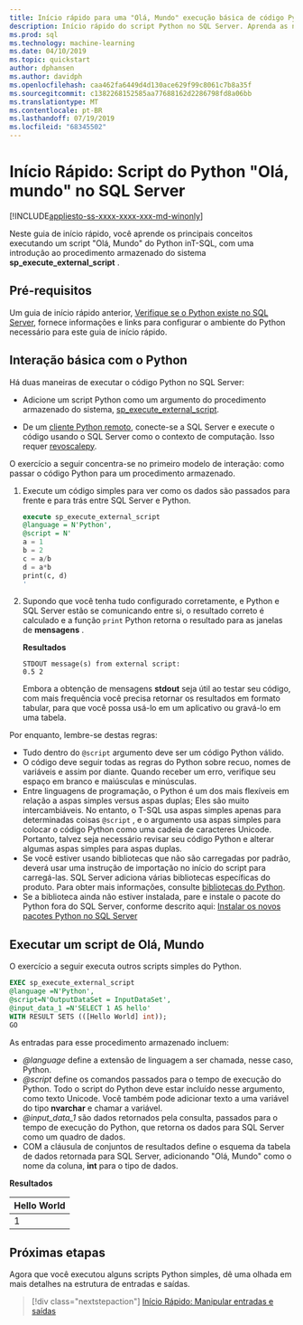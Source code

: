```yaml
---
title: Início rápido para uma "Olá, Mundo" execução básica de código Python no T-SQL
description: Início rápido do script Python no SQL Server. Aprenda as noções básicas de chamar o script Python usando o procedimento armazenado do sistema sp_execute_external_script em um exercício de Olá, mundo.
ms.prod: sql
ms.technology: machine-learning
ms.date: 04/10/2019
ms.topic: quickstart
author: dphansen
ms.author: davidph
ms.openlocfilehash: caa462fa6449d4d130ace629f99c8061c7b8a35f
ms.sourcegitcommit: c1382268152585aa77688162d2286798fd8a06bb
ms.translationtype: MT
ms.contentlocale: pt-BR
ms.lasthandoff: 07/19/2019
ms.locfileid: "68345502"
---
```

# <a name="quickstart-hello-world-python-script-in-sql-server"></a>Início Rápido: Script do Python "Olá, mundo" no SQL Server 
[!INCLUDE[appliesto-ss-xxxx-xxxx-xxx-md-winonly](../../includes/appliesto-ss-xxxx-xxxx-xxx-md-winonly.md)]

Neste guia de início rápido, você aprende os principais conceitos executando um script "Olá, Mundo" do Python inT-SQL, com uma introdução ao procedimento armazenado do sistema **sp_execute_external_script** . 

## <a name="prerequisites"></a>Pré-requisitos

Um guia de início rápido anterior, [Verifique se o Python existe no SQL Server](quickstart-python-verify.md), fornece informações e links para configurar o ambiente do Python necessário para este guia de início rápido.

## <a name="basic-python-interaction"></a>Interação básica com o Python

Há duas maneiras de executar o código Python no SQL Server:

+ Adicione um script Python como um argumento do procedimento armazenado do sistema, [sp_execute_external_script](../../relational-databases/system-stored-procedures/sp-execute-external-script-transact-sql.md).

+ De um [cliente Python remoto](../python/setup-python-client-tools-sql.md), conecte-se a SQL Server e execute o código usando o SQL Server como o contexto de computação. Isso requer [revoscalepy](../python/ref-py-revoscalepy.md).

O exercício a seguir concentra-se no primeiro modelo de interação: como passar o código Python para um procedimento armazenado.

1. Execute um código simples para ver como os dados são passados para frente e para trás entre SQL Server e Python.

    ```sql
    execute sp_execute_external_script 
    @language = N'Python', 
    @script = N'
    a = 1
    b = 2
    c = a/b
    d = a*b
    print(c, d)
    '
    ```

2. Supondo que você tenha tudo configurado corretamente, e Python e SQL Server estão se comunicando entre si, o resultado correto é calculado e a função `print` Python retorna o resultado para as janelas de **mensagens** .

    **Resultados**

    ```text
    STDOUT message(s) from external script: 
    0.5 2
    ```

    Embora a obtenção de mensagens **stdout** seja útil ao testar seu código, com mais frequência você precisa retornar os resultados em formato tabular, para que você possa usá-lo em um aplicativo ou gravá-lo em uma tabela.

Por enquanto, lembre-se destas regras:

+ Tudo dentro do `@script` argumento deve ser um código Python válido. 
+ O código deve seguir todas as regras do Python sobre recuo, nomes de variáveis e assim por diante. Quando receber um erro, verifique seu espaço em branco e maiúsculas e minúsculas.
+ Entre linguagens de programação, o Python é um dos mais flexíveis em relação a aspas simples versus aspas duplas; Eles são muito intercambiáveis. No entanto, o T-SQL usa aspas simples apenas para determinadas coisas `@script` , e o argumento usa aspas simples para colocar o código Python como uma cadeia de caracteres Unicode. Portanto, talvez seja necessário revisar seu código Python e alterar algumas aspas simples para aspas duplas.
+ Se você estiver usando bibliotecas que não são carregadas por padrão, deverá usar uma instrução de importação no início do script para carregá-las. SQL Server adiciona várias bibliotecas específicas do produto. Para obter mais informações, consulte [bibliotecas do Python](../python/python-libraries-and-data-types.md).
+ Se a biblioteca ainda não estiver instalada, pare e instale o pacote do Python fora do SQL Server, conforme descrito aqui: [Instalar os novos pacotes Python no SQL Server](../python/install-additional-python-packages-on-sql-server.md)

## <a name="run-a-hello-world-script"></a>Executar um script de Olá, Mundo

O exercício a seguir executa outros scripts simples do Python.

```sql
EXEC sp_execute_external_script
@language =N'Python',
@script=N'OutputDataSet = InputDataSet',
@input_data_1 =N'SELECT 1 AS hello'
WITH RESULT SETS (([Hello World] int));
GO
```

As entradas para esse procedimento armazenado incluem:

+ *@language* define a extensão de linguagem a ser chamada, nesse caso, Python.
+ *@script* define os comandos passados para o tempo de execução do Python. Todo o script do Python deve estar incluído nesse argumento, como texto Unicode. Você também pode adicionar texto a uma variável do tipo **nvarchar** e chamar a variável.
+ *@input_data_1* são dados retornados pela consulta, passados para o tempo de execução do Python, que retorna os dados para SQL Server como um quadro de dados.
+ COM a cláusula de conjuntos de resultados define o esquema da tabela de dados retornada para SQL Server, adicionando "Olá, Mundo" como o nome da coluna, **int** para o tipo de dados.

**Resultados**

| Hello World |
|-------------|
| 1 |

## <a name="next-steps"></a>Próximas etapas

Agora que você executou alguns scripts Python simples, dê uma olhada em mais detalhes na estrutura de entradas e saídas.

> [!div class="nextstepaction"]
> [Início Rápido: Manipular entradas e saídas](quickstart-python-inputs-and-outputs.md)
